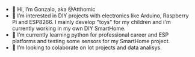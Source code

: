 - 👋 Hi, I’m Gonzalo, aka @Atthomic
- 👀 I’m interested in DIY projects with electronics like Arduino, Raspberry Pi and ESP8266. I mainly develop "toys" for my children and i'm currently working in my own DIY SmartHome.
- 🌱 I’m currently learning python for professional career and ESP platforms and testing some sensors for my SmartHome project.
- 💞️ I’m looking to colaborate on Iot projects and data analisys. 


<!---
- 📫 How to reach me ...
- 😄 Pronouns: ...
- ⚡ Fun fact: ...
Atthomic/Atthomic is a ✨ special ✨ repository because its `README.md` (this file) appears on your GitHub profile.
You can click the Preview link to take a look at your changes.
--->
